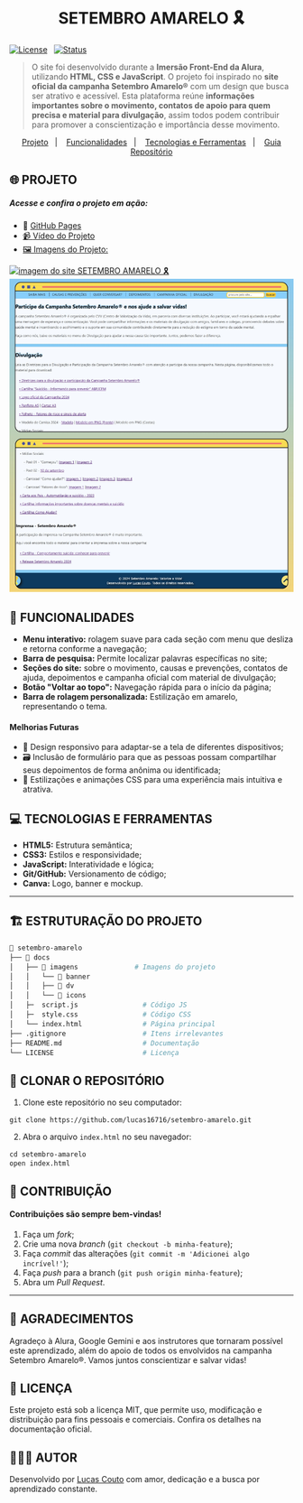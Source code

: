 <h1 align="center">SETEMBRO AMARELO 🎗️</h1>

<div>
  
[![License](https://img.shields.io/badge/Licença-MIT-yellow)](./LICENSE)&nbsp;&nbsp;
[![Status](https://img.shields.io/badge/Status-Desenvolvendo_melhorias-blue)]()

</div>
 
> O site foi desenvolvido durante a **Imersão Front-End da Alura**, utilizando **HTML, CSS e JavaScript**. O projeto foi inspirado no **site oficial da campanha Setembro Amarelo®** com um design que busca ser atrativo e acessível. Esta plataforma reúne **informações importantes sobre o movimento, contatos de apoio para quem precisa e material para divulgação**, assim todos podem contribuir para promover a conscientização e importância desse movimento.

<p align="center">
  <a href="#-projeto">Projeto</a>&nbsp;&nbsp;&nbsp;|&nbsp;&nbsp;&nbsp;
  <a href="#-funcionalidades">Funcionalidades</a>&nbsp;&nbsp;&nbsp;|&nbsp;&nbsp;&nbsp;
  <a href="#-tecnologias-e-ferramentas">Tecnologias e Ferramentas</a>&nbsp;&nbsp;&nbsp;|&nbsp;&nbsp;&nbsp;
  <a href="#-estruturação-do-projeto">Guia Repositório</a>
</p>

<h2>🌐 PROJETO</h2>
<h5>Acesse e confira o projeto em ação:</h5>

- 🔗 <a href="https://lucas16716.github.io/setembro-amarelo/">GitHub Pages
- 📹 <a href="https://drive.google.com/file/d/1gq1bJRB8ZH7NV1mHLzFkXgGT-SVYWEil/view?usp=sharing">Vídeo do Projeto
- 🖼️ Imagens do Projeto:

<div align="left">
  
   <a target="_blank" href="https://lucas16716.github.io/setembro-amarelo/">
   <img href="https://lucas16716.github.io/setembro-amarelo/" src="./docs/images/dv/mockup1.jpg" alt="imagem do site SETEMBRO AMARELO 🎗️">
   </a>

   <a target="_blank" href="https://lucas16716.github.io/setembro-amarelo/">
   <img href="https://lucas16716.github.io/setembro-amarelo/" src="./docs/images/dv/mockup2.jpg" alt="imagem do site SETEMBRO AMARELO 🎗️">
   </a>
   
 </div>


 <h2>🚀 FUNCIONALIDADES</h2>

- **Menu interativo:** rolagem suave para cada seção com menu que desliza e retorna conforme a navegação;
- **Barra de pesquisa:** Permite localizar palavras específicas no site;
- **Seções do site:** sobre o movimento, causas e prevenções, contatos de ajuda, depoimentos e campanha oficial com material de divulgação;
- **Botão "Voltar ao topo":** Navegação rápida para o início da página;
- **Barra de rolagem personalizada:** Estilização em amarelo, representando o tema.

<h4>Melhorias Futuras</h4>

- 📲 Design responsivo para adaptar-se a tela de diferentes dispositivos;
- 🗃️ Inclusão de formulário para que as pessoas possam compartilhar seus depoimentos de forma anônima ou identificada;
- 🎨 Estilizações e animações CSS para uma experiência mais intuitiva e atrativa.

<h2>💻 TECNOLOGIAS E FERRAMENTAS</h2>

- **HTML5:** Estrutura semântica;
- **CSS3:** Estilos e responsividade;
- **JavaScript:** Interatividade e lógica;
- **Git/GitHub:** Versionamento de código;
- **Canva:** Logo, banner e mockup.

---

<h2>🏗 ESTRUTURAÇÃO DO PROJETO</h2>

```bash
📁 setembro-amarelo
├── 📁 docs
│   ├── 📂 imagens              # Imagens do projeto
│   │   └── 📂 banner
│   │   ├── 📂 dv
│   │   └── 📂 icons
│   ├─  script.js                # Código JS
│   ├─  style.css                # Código CSS
│   └── index.html               # Página principal
├── .gitignore                   # Itens irrelevantes
├── README.md                    # Documentação
└── LICENSE                      # Licença
```

<h2>👥 CLONAR O REPOSITÓRIO</h2>

1. Clone este repositório no seu computador:

```
git clone https://github.com/lucas16716/setembro-amarelo.git
```

2. Abra o arquivo `index.html` no seu navegador:

```
cd setembro-amarelo
open index.html
```

<h2>🤝 CONTRIBUIÇÃO</h2>
<h4>Contribuições são sempre bem-vindas!</h4>

1. Faça um _fork_;
2. Crie uma nova _branch_ (`git checkout -b minha-feature`);
3. Faça _commit_ das alterações (`git commit -m 'Adicionei algo incrível!'`);
4. Faça _push_ para a branch (`git push origin minha-feature`);
5. Abra um _Pull Request_.

---

<h2>💬 AGRADECIMENTOS</h2>
Agradeço à Alura, Google Gemini e aos instrutores que tornaram possível este aprendizado, além do apoio de todos os envolvidos na campanha Setembro Amarelo®. Vamos juntos conscientizar e salvar vidas!

<h2>📝 LICENÇA</h2>
<p>Este projeto está sob a licença MIT, que permite uso, modificação e distribuição para fins pessoais e comerciais. Confira os detalhes na documentação oficial.</p>

<h2>🧑🏻‍💻 AUTOR </h2>
<p>Desenvolvido por <a href="https://www.linkedin.com/in/lucas-coutoti/">Lucas Couto<a/> com amor, dedicação e a busca por aprendizado constante.</p>
